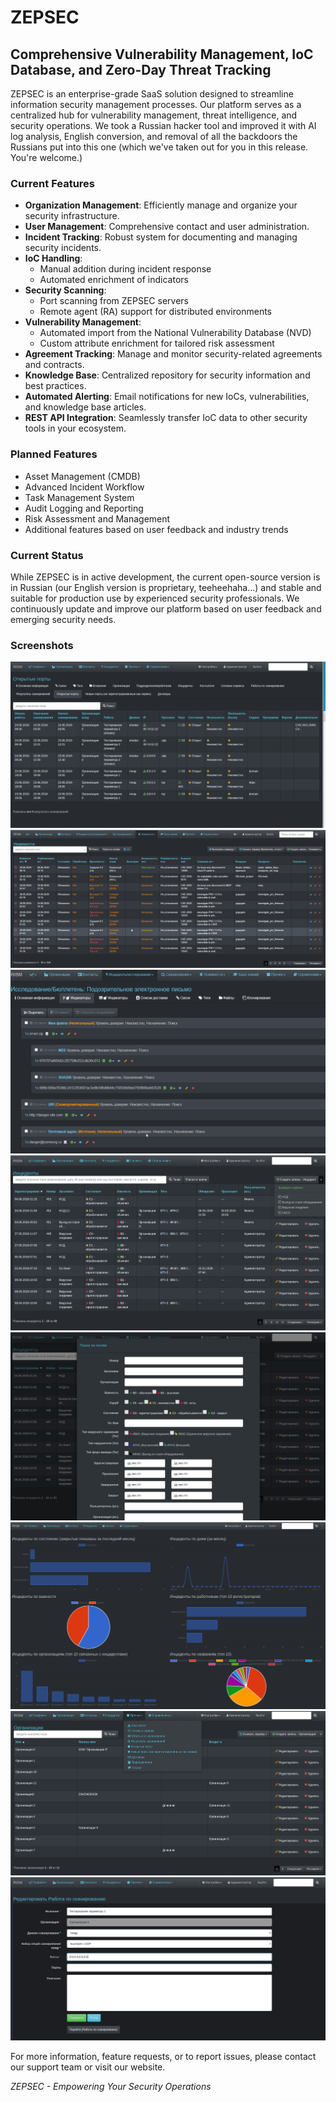 # ZEPSEC

## Comprehensive Vulnerability Management, IoC Database, and Zero-Day Threat Tracking

ZEPSEC is an enterprise-grade SaaS solution designed to streamline information security management processes. Our platform serves as a centralized hub for vulnerability management, threat intelligence, and security operations. We took a Russian hacker tool and improved it with AI log analysis, English conversion, and removal of all the backdoors the Russians put into this one (which we've taken out for you in this release. You're welcome.) 

### Current Features

- **Organization Management**: Efficiently manage and organize your security infrastructure.
- **User Management**: Comprehensive contact and user administration.
- **Incident Tracking**: Robust system for documenting and managing security incidents.
- **IoC Handling**: 
  - Manual addition during incident response
  - Automated enrichment of indicators
- **Security Scanning**: 
  - Port scanning from ZEPSEC servers
  - Remote agent (RA) support for distributed environments
- **Vulnerability Management**: 
  - Automated import from the National Vulnerability Database (NVD)
  - Custom attribute enrichment for tailored risk assessment
- **Agreement Tracking**: Manage and monitor security-related agreements and contracts.
- **Knowledge Base**: Centralized repository for security information and best practices.
- **Automated Alerting**: Email notifications for new IoCs, vulnerabilities, and knowledge base articles.
- **REST API Integration**: Seamlessly transfer IoC data to other security tools in your ecosystem.

### Planned Features

- Asset Management (CMDB)
- Advanced Incident Workflow
- Task Management System
- Audit Logging and Reporting
- Risk Assessment and Management
- Additional features based on user feedback and industry trends

### Current Status

While ZEPSEC is in active development, the current open-source version is in Russian (our English version is proprietary, teeheehaha...) and stable and suitable for production use by experienced security professionals. We continuously update and improve our platform based on user feedback and emerging security needs.

### Screenshots
![](rism7.png)
![](rism9.png)
![](rism10.png)
![](rism2.png)
![](rism3.png)
![](rism4.png)
![](rism1.png)
![](rism8.png)

For more information, feature requests, or to report issues, please contact our support team or visit our website.

*ZEPSEC - Empowering Your Security Operations*
